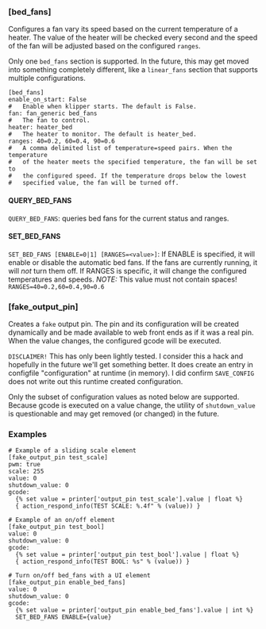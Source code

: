 ### [bed_fans]
Configures a fan vary its speed based on the current temperature of a heater. The
value of the heater will be checked every second and the speed of the fan will
be adjusted based on the configured `ranges`.

Only one `bed_fans` section is supported. In the future, this may get moved into something
completely different, like a `linear_fans` section that supports multiple configurations.
```
[bed_fans]
enable_on_start: False
#   Enable when klipper starts. The default is False.
fan: fan_generic bed_fans
#   The fan to control.
heater: heater_bed
#   The heater to monitor. The default is heater_bed.
ranges: 40=0.2, 60=0.4, 90=0.6
#   A comma delimited list of temperature=speed pairs. When the temperature
#   of the heater meets the specified temperature, the fan will be set to
#   the configured speed. If the temperature drops below the lowest
#   specified value, the fan will be turned off.
```

#### QUERY_BED_FANS
`QUERY_BED_FANS`: queries bed fans for the current status and ranges.

#### SET_BED_FANS
`SET_BED_FANS [ENABLE=0|1] [RANGES=<value>]`: If ENABLE is specified, it
will enable or disable the automatic bed fans. If the fans are currently
running, it will *not* turn them off. If RANGES is specific, it will change 
the configured temperatures and speeds. *NOTE:* This value must not contain 
spaces! `RANGES=40=0.2,60=0.4,90=0.6`


### [fake_output_pin]
Creates a `fake` output pin. The pin and its configuration will be created dynamically and be made
available to web front ends as if it was a real pin. When the value changes, the configured
gcode will be executed.

`DISCLAIMER!` This has only been lightly tested. I consider this a hack and hopefully in the future
we'll get something better. It does create an entry in configfile "configuration" at runtime (in memory). 
I did confirm `SAVE_CONFIG` does not write out this runtime created configuration.

Only the subset of configuration values as noted below are supported. Because gcode is executed on a value
change, the utility of `shutdown_value` is questionable and may get removed (or changed) in the future.

### Examples
```
# Example of a sliding scale element
[fake_output_pin test_scale]
pwm: true
scale: 255
value: 0
shutdown_value: 0
gcode:
  {% set value = printer['output_pin test_scale'].value | float %}
  { action_respond_info(TEST SCALE: %.4f" % (value)) }
```

```
# Example of an on/off element
[fake_output_pin test_bool]
value: 0
shutdown_value: 0
gcode:
  {% set value = printer['output_pin test_bool'].value | float %}
  { action_respond_info(TEST BOOL: %s" % (value)) }
```

```
# Turn on/off bed_fans with a UI element
[fake_output_pin enable_bed_fans]
value: 0
shutdown_value: 0
gcode:
  {% set value = printer['output_pin enable_bed_fans'].value | int %}
  SET_BED_FANS ENABLE={value}
```
